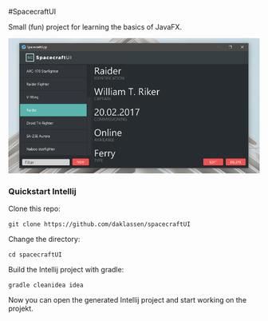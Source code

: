 #SpacecraftUI

Small (fun) project for learning the basics of JavaFX.

![screenshot](https://github.com/daklassen/spacecraftUI/blob/master/img/screenshot.png)

### Quickstart Intellij

Clone this repo:
```
git clone https://github.com/daklassen/spacecraftUI
```
Change the directory:
```
cd spacecraftUI
```
Build the Intellij project with gradle:
```
gradle cleanidea idea
```
Now you can open the generated Intellij project and start working on the projekt.